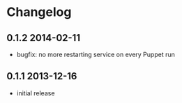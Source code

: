 # Changelog

## 0.1.2 2014-02-11
- bugfix: no more restarting service on every Puppet run

## 0.1.1 2013-12-16
- initial release
